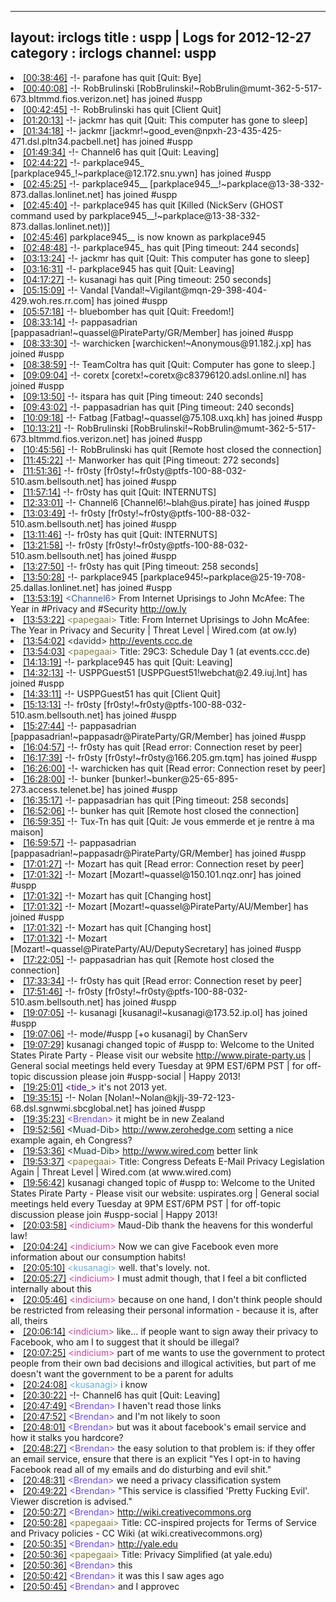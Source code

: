 
---
layout: irclogs
title : uspp | Logs for 2012-12-27
category : irclogs
channel: uspp
---
<li class="logitem"><a href="#00:38:46" name="00:38:46" class="time">[00:38:46]</a> -!- <span class="quit">parafone</span> has quit [Quit: Bye] </li>
<li class="logitem"><a href="#00:40:08" name="00:40:08" class="time">[00:40:08]</a> -!- <span class="join">RobBrulinski</span> [RobBrulinski!~RobBrulin@mumt-362-5-517-673.bltmmd.fios.verizon.net] has joined #uspp </li>
<li class="logitem"><a href="#00:42:45" name="00:42:45" class="time">[00:42:45]</a> -!- <span class="quit">RobBrulinski</span> has quit [Client Quit] </li>
<li class="logitem"><a href="#01:20:13" name="01:20:13" class="time">[01:20:13]</a> -!- <span class="quit">jackmr</span> has quit [Quit: This computer has gone to sleep] </li>
<li class="logitem"><a href="#01:34:18" name="01:34:18" class="time">[01:34:18]</a> -!- <span class="join">jackmr</span> [jackmr!~good_even@npxh-23-435-425-471.dsl.pltn34.pacbell.net] has joined #uspp </li>
<li class="logitem"><a href="#01:49:34" name="01:49:34" class="time">[01:49:34]</a> -!- <span class="quit">Channel6</span> has quit [Quit: Leaving] </li>
<li class="logitem"><a href="#02:44:22" name="02:44:22" class="time">[02:44:22]</a> -!- <span class="join">parkplace945_</span> [parkplace945_!~parkplace@12.172.snu.ywn] has joined #uspp </li>
<li class="logitem"><a href="#02:45:25" name="02:45:25" class="time">[02:45:25]</a> -!- <span class="join">parkplace945__</span> [parkplace945__!~parkplace@13-38-332-873.dallas.lonlinet.net] has joined #uspp </li>
<li class="logitem"><a href="#02:45:40" name="02:45:40" class="time">[02:45:40]</a> -!- <span class="quit">parkplace945</span> has quit [Killed (NickServ (GHOST command used by parkplace945__!~parkplace@13-38-332-873.dallas.lonlinet.net))] </li>
<li class="logitem"><a href="#02:45:46" name="02:45:46" class="time">[02:45:46]</a> <span class="nick">parkplace945__</span> is now known as <span class="nick">parkplace945</span> </li>
<li class="logitem"><a href="#02:48:48" name="02:48:48" class="time">[02:48:48]</a> -!- <span class="quit">parkplace945_</span> has quit [Ping timeout: 244 seconds] </li>
<li class="logitem"><a href="#03:13:24" name="03:13:24" class="time">[03:13:24]</a> -!- <span class="quit">jackmr</span> has quit [Quit: This computer has gone to sleep] </li>
<li class="logitem"><a href="#03:16:31" name="03:16:31" class="time">[03:16:31]</a> -!- <span class="quit">parkplace945</span> has quit [Quit: Leaving] </li>
<li class="logitem"><a href="#04:17:27" name="04:17:27" class="time">[04:17:27]</a> -!- <span class="quit">kusanagi</span> has quit [Ping timeout: 250 seconds] </li>
<li class="logitem"><a href="#05:15:09" name="05:15:09" class="time">[05:15:09]</a> -!- <span class="join">Vandal</span> [Vandal!~Vigilant@mqn-29-398-404-429.woh.res.rr.com] has joined #uspp </li>
<li class="logitem"><a href="#05:57:18" name="05:57:18" class="time">[05:57:18]</a> -!- <span class="quit">bluebomber</span> has quit [Quit: Freedom!] </li>
<li class="logitem"><a href="#08:33:14" name="08:33:14" class="time">[08:33:14]</a> -!- <span class="join">pappasadrian</span> [pappasadrian!~quassel@PirateParty/GR/Member] has joined #uspp </li>
<li class="logitem"><a href="#08:33:30" name="08:33:30" class="time">[08:33:30]</a> -!- <span class="join">warchicken</span> [warchicken!~Anonymous@91.182.j.xp] has joined #uspp </li>
<li class="logitem"><a href="#08:38:59" name="08:38:59" class="time">[08:38:59]</a> -!- <span class="quit">TeamColtra</span> has quit [Quit: Computer has gone to sleep.] </li>
<li class="logitem"><a href="#09:09:04" name="09:09:04" class="time">[09:09:04]</a> -!- <span class="join">coretx</span> [coretx!~coretx@c83796120.adsl.online.nl] has joined #uspp </li>
<li class="logitem"><a href="#09:13:50" name="09:13:50" class="time">[09:13:50]</a> -!- <span class="quit">itspara</span> has quit [Ping timeout: 240 seconds] </li>
<li class="logitem"><a href="#09:43:02" name="09:43:02" class="time">[09:43:02]</a> -!- <span class="quit">pappasadrian</span> has quit [Ping timeout: 240 seconds] </li>
<li class="logitem"><a href="#10:09:18" name="10:09:18" class="time">[10:09:18]</a> -!- <span class="join">Fatbag</span> [Fatbag!~quassel@75.108.uxq.kh] has joined #uspp </li>
<li class="logitem"><a href="#10:13:21" name="10:13:21" class="time">[10:13:21]</a> -!- <span class="join">RobBrulinski</span> [RobBrulinski!~RobBrulin@mumt-362-5-517-673.bltmmd.fios.verizon.net] has joined #uspp </li>
<li class="logitem"><a href="#10:45:56" name="10:45:56" class="time">[10:45:56]</a> -!- <span class="quit">RobBrulinski</span> has quit [Remote host closed the connection] </li>
<li class="logitem"><a href="#11:45:22" name="11:45:22" class="time">[11:45:22]</a> -!- <span class="quit">Manworker</span> has quit [Ping timeout: 272 seconds] </li>
<li class="logitem"><a href="#11:51:36" name="11:51:36" class="time">[11:51:36]</a> -!- <span class="join">fr0sty</span> [fr0sty!~fr0sty@ptfs-100-88-032-510.asm.bellsouth.net] has joined #uspp </li>
<li class="logitem"><a href="#11:57:14" name="11:57:14" class="time">[11:57:14]</a> -!- <span class="quit">fr0sty</span> has quit [Quit: INTERNUTS] </li>
<li class="logitem"><a href="#12:33:01" name="12:33:01" class="time">[12:33:01]</a> -!- <span class="join">Channel6</span> [Channel6!~blah@us.pirate] has joined #uspp </li>
<li class="logitem"><a href="#13:03:49" name="13:03:49" class="time">[13:03:49]</a> -!- <span class="join">fr0sty</span> [fr0sty!~fr0sty@ptfs-100-88-032-510.asm.bellsouth.net] has joined #uspp </li>
<li class="logitem"><a href="#13:11:46" name="13:11:46" class="time">[13:11:46]</a> -!- <span class="quit">fr0sty</span> has quit [Quit: INTERNUTS] </li>
<li class="logitem"><a href="#13:21:58" name="13:21:58" class="time">[13:21:58]</a> -!- <span class="join">fr0sty</span> [fr0sty!~fr0sty@ptfs-100-88-032-510.asm.bellsouth.net] has joined #uspp </li>
<li class="logitem"><a href="#13:27:50" name="13:27:50" class="time">[13:27:50]</a> -!- <span class="quit">fr0sty</span> has quit [Ping timeout: 258 seconds] </li>
<li class="logitem"><a href="#13:50:28" name="13:50:28" class="time">[13:50:28]</a> -!- <span class="join">parkplace945</span> [parkplace945!~parkplace@25-19-708-25.dallas.lonlinet.net] has joined #uspp </li>
<li class="logitem"><a href="#13:53:19" name="13:53:19" class="time">[13:53:19]</a> <span class="person" style="color:#3d5ba0">&lt;Channel6&gt;</span> From Internet Uprisings to John McAfee: The Year in #Privacy and #Security <a href="http://ow.ly/go52k" target="_blank">http://ow.ly</a> </li>
<li class="logitem"><a href="#13:53:22" name="13:53:22" class="time">[13:53:22]</a> <span class="person" style="color:#817e41">&lt;papegaai&gt;</span> Title: From Internet Uprisings to John McAfee: The Year in Privacy and Security | Threat Level | Wired.com (at ow.ly) </li>
<li class="logitem"><a href="#13:54:02" name="13:54:02" class="time">[13:54:02]</a> <span class="person" style="color:#2d3f2f">&lt;davidd&gt;</span> <a href="http://events.ccc.de/congress/2012/Fahrplan/day_2012-12-27.en.html" target="_blank">http://events.ccc.de</a> </li>
<li class="logitem"><a href="#13:54:03" name="13:54:03" class="time">[13:54:03]</a> <span class="person" style="color:#817e41">&lt;papegaai&gt;</span> Title: 29C3: Schedule Day 1 (at events.ccc.de) </li>
<li class="logitem"><a href="#14:13:19" name="14:13:19" class="time">[14:13:19]</a> -!- <span class="quit">parkplace945</span> has quit [Quit: Leaving] </li>
<li class="logitem"><a href="#14:32:13" name="14:32:13" class="time">[14:32:13]</a> -!- <span class="join">USPPGuest51</span> [USPPGuest51!webchat@2.49.iuj.lnt] has joined #uspp </li>
<li class="logitem"><a href="#14:33:11" name="14:33:11" class="time">[14:33:11]</a> -!- <span class="quit">USPPGuest51</span> has quit [Client Quit] </li>
<li class="logitem"><a href="#15:13:13" name="15:13:13" class="time">[15:13:13]</a> -!- <span class="join">fr0sty</span> [fr0sty!~fr0sty@ptfs-100-88-032-510.asm.bellsouth.net] has joined #uspp </li>
<li class="logitem"><a href="#15:27:44" name="15:27:44" class="time">[15:27:44]</a> -!- <span class="join">pappasadrian</span> [pappasadrian!~pappasadr@PirateParty/GR/Member] has joined #uspp </li>
<li class="logitem"><a href="#16:04:57" name="16:04:57" class="time">[16:04:57]</a> -!- <span class="quit">fr0sty</span> has quit [Read error: Connection reset by peer] </li>
<li class="logitem"><a href="#16:17:39" name="16:17:39" class="time">[16:17:39]</a> -!- <span class="join">fr0sty</span> [fr0sty!~fr0sty@166.205.gm.tqm] has joined #uspp </li>
<li class="logitem"><a href="#16:26:00" name="16:26:00" class="time">[16:26:00]</a> -!- <span class="quit">warchicken</span> has quit [Read error: Connection reset by peer] </li>
<li class="logitem"><a href="#16:28:00" name="16:28:00" class="time">[16:28:00]</a> -!- <span class="join">bunker</span> [bunker!~bunker@25-65-895-273.access.telenet.be] has joined #uspp </li>
<li class="logitem"><a href="#16:35:17" name="16:35:17" class="time">[16:35:17]</a> -!- <span class="quit">pappasadrian</span> has quit [Ping timeout: 258 seconds] </li>
<li class="logitem"><a href="#16:52:06" name="16:52:06" class="time">[16:52:06]</a> -!- <span class="quit">bunker</span> has quit [Remote host closed the connection] </li>
<li class="logitem"><a href="#16:59:35" name="16:59:35" class="time">[16:59:35]</a> -!- <span class="quit">Tux-Tn</span> has quit [Quit: Je vous emmerde et je rentre à ma maison] </li>
<li class="logitem"><a href="#16:59:57" name="16:59:57" class="time">[16:59:57]</a> -!- <span class="join">pappasadrian</span> [pappasadrian!~pappasadr@PirateParty/GR/Member] has joined #uspp </li>
<li class="logitem"><a href="#17:01:27" name="17:01:27" class="time">[17:01:27]</a> -!- <span class="quit">Mozart</span> has quit [Read error: Connection reset by peer] </li>
<li class="logitem"><a href="#17:01:32" name="17:01:32" class="time">[17:01:32]</a> -!- <span class="join">Mozart</span> [Mozart!~quassel@150.101.nqz.onr] has joined #uspp </li>
<li class="logitem"><a href="#17:01:32" name="17:01:32" class="time">[17:01:32]</a> -!- <span class="quit">Mozart</span> has quit [Changing host] </li>
<li class="logitem"><a href="#17:01:32" name="17:01:32" class="time">[17:01:32]</a> -!- <span class="join">Mozart</span> [Mozart!~quassel@PirateParty/AU/Member] has joined #uspp </li>
<li class="logitem"><a href="#17:01:32" name="17:01:32" class="time">[17:01:32]</a> -!- <span class="quit">Mozart</span> has quit [Changing host] </li>
<li class="logitem"><a href="#17:01:32" name="17:01:32" class="time">[17:01:32]</a> -!- <span class="join">Mozart</span> [Mozart!~quassel@PirateParty/AU/DeputySecretary] has joined #uspp </li>
<li class="logitem"><a href="#17:22:05" name="17:22:05" class="time">[17:22:05]</a> -!- <span class="quit">pappasadrian</span> has quit [Remote host closed the connection] </li>
<li class="logitem"><a href="#17:33:34" name="17:33:34" class="time">[17:33:34]</a> -!- <span class="quit">fr0sty</span> has quit [Read error: Connection reset by peer] </li>
<li class="logitem"><a href="#17:51:46" name="17:51:46" class="time">[17:51:46]</a> -!- <span class="join">fr0sty</span> [fr0sty!~fr0sty@ptfs-100-88-032-510.asm.bellsouth.net] has joined #uspp </li>
<li class="logitem"><a href="#19:07:05" name="19:07:05" class="time">[19:07:05]</a> -!- <span class="join">kusanagi</span> [kusanagi!~kusanagi@173.52.ip.ol] has joined #uspp </li>
<li class="logitem"><a href="#19:07:06" name="19:07:06" class="time">[19:07:06]</a> -!- mode/<span class="mode">#uspp</span> [+o kusanagi] by ChanServ </li>
<li class="logitem"><a href="#19:07:29" name="19:07:29" class="time">[19:07:29]</a> <span class="topic">kusanagi</span> changed topic of <span class="topic">#uspp</span> to: Welcome to the United States Pirate Party - Please visit our website <a href="http://www.pirate-party.us" target="_blank">http://www.pirate-party.us</a> | General social meetings held every Tuesday at 9PM EST/6PM PST | for off-topic discussion please join #uspp-social | Happy 2013! </li>
<li class="logitem"><a href="#19:25:01" name="19:25:01" class="time">[19:25:01]</a> <span class="person" style="color:#42078b">&lt;tide_&gt;</span> it's not 2013 yet. </li>
<li class="logitem"><a href="#19:35:15" name="19:35:15" class="time">[19:35:15]</a> -!- <span class="join">Nolan</span> [Nolan!~Nolan@kjlj-39-72-123-68.dsl.sgnwmi.sbcglobal.net] has joined #uspp </li>
<li class="logitem"><a href="#19:35:23" name="19:35:23" class="time">[19:35:23]</a> <span class="person" style="color:#6e49f3">&lt;Brendan&gt;</span> it might be in new Zealand </li>
<li class="logitem"><a href="#19:52:56" name="19:52:56" class="time">[19:52:56]</a> <span class="person" style="color:#183c2f">&lt;Muad-Dib&gt;</span> <a href="http://www.zerohedge.com/news/2012-12-27/another-bait-and-switch-congress-defeats-e-mail-privacy-legislation-again" target="_blank">http://www.zerohedge.com</a> setting a nice example again, eh Congress? </li>
<li class="logitem"><a href="#19:53:36" name="19:53:36" class="time">[19:53:36]</a> <span class="person" style="color:#183c2f">&lt;Muad-Dib&gt;</span> <a href="http://www.wired.com/threatlevel/2012/12/congress-caves-privacy/" target="_blank">http://www.wired.com</a> better link </li>
<li class="logitem"><a href="#19:53:37" name="19:53:37" class="time">[19:53:37]</a> <span class="person" style="color:#817e41">&lt;papegaai&gt;</span> Title: Congress Defeats E-Mail Privacy Legislation Again | Threat Level | Wired.com (at www.wired.com) </li>
<li class="logitem"><a href="#19:56:42" name="19:56:42" class="time">[19:56:42]</a> <span class="topic">kusanagi</span> changed topic of <span class="topic">#uspp</span> to: Welcome to the United States Pirate Party - Please visit our website: uspirates.org | General social meetings held every Tuesday at 9PM EST/6PM PST | for off-topic discussion please join #uspp-social | Happy 2013! </li>
<li class="logitem"><a href="#20:03:58" name="20:03:58" class="time">[20:03:58]</a> <span class="person" style="color:#ce429e">&lt;indicium&gt;</span> Maud-Dib thank the heavens for this wonderful law! </li>
<li class="logitem"><a href="#20:04:24" name="20:04:24" class="time">[20:04:24]</a> <span class="person" style="color:#ce429e">&lt;indicium&gt;</span> Now we can give Facebook even more information about our consumption habits! </li>
<li class="logitem"><a href="#20:05:10" name="20:05:10" class="time">[20:05:10]</a> <span class="person" style="color:#6aace3">&lt;kusanagi&gt;</span> well. that's lovely. not. </li>
<li class="logitem"><a href="#20:05:27" name="20:05:27" class="time">[20:05:27]</a> <span class="person" style="color:#ce429e">&lt;indicium&gt;</span> I must admit though, that I feel a bit conflicted internally about this </li>
<li class="logitem"><a href="#20:05:46" name="20:05:46" class="time">[20:05:46]</a> <span class="person" style="color:#ce429e">&lt;indicium&gt;</span> because on one hand, I don't think people should be restricted from releasing their personal information - because it is, after all, theirs </li>
<li class="logitem"><a href="#20:06:14" name="20:06:14" class="time">[20:06:14]</a> <span class="person" style="color:#ce429e">&lt;indicium&gt;</span> like... if people want to sign away their privacy to Facebook, who am I to suggest that it should be illegal? </li>
<li class="logitem"><a href="#20:07:25" name="20:07:25" class="time">[20:07:25]</a> <span class="person" style="color:#ce429e">&lt;indicium&gt;</span> part of me wants to use the government to protect people from their own bad decisions and illogical activities, but part of me doesn't want the government to be a parent for adults </li>
<li class="logitem"><a href="#20:24:08" name="20:24:08" class="time">[20:24:08]</a> <span class="person" style="color:#6aace3">&lt;kusanagi&gt;</span> i know </li>
<li class="logitem"><a href="#20:30:22" name="20:30:22" class="time">[20:30:22]</a> -!- <span class="quit">Channel6</span> has quit [Quit: Leaving] </li>
<li class="logitem"><a href="#20:47:49" name="20:47:49" class="time">[20:47:49]</a> <span class="person" style="color:#6e49f3">&lt;Brendan&gt;</span> I haven't read those links </li>
<li class="logitem"><a href="#20:47:52" name="20:47:52" class="time">[20:47:52]</a> <span class="person" style="color:#6e49f3">&lt;Brendan&gt;</span> and I'm not likely to soon  </li>
<li class="logitem"><a href="#20:48:01" name="20:48:01" class="time">[20:48:01]</a> <span class="person" style="color:#6e49f3">&lt;Brendan&gt;</span> but was it about facebook's email service and how it stalks you hardcore? </li>
<li class="logitem"><a href="#20:48:27" name="20:48:27" class="time">[20:48:27]</a> <span class="person" style="color:#6e49f3">&lt;Brendan&gt;</span> the easy solution to that problem is: if they offer an email service, ensure that there is an explicit "Yes I opt-in to having Facebook read all of my emails and do disturbing and evil shit." </li>
<li class="logitem"><a href="#20:48:31" name="20:48:31" class="time">[20:48:31]</a> <span class="person" style="color:#6e49f3">&lt;Brendan&gt;</span> we need a privacy classification system  </li>
<li class="logitem"><a href="#20:49:22" name="20:49:22" class="time">[20:49:22]</a> <span class="person" style="color:#6e49f3">&lt;Brendan&gt;</span> "This service is classified 'Pretty Fucking Evil'. Viewer discretion is advised." </li>
<li class="logitem"><a href="#20:50:27" name="20:50:27" class="time">[20:50:27]</a> <span class="person" style="color:#6e49f3">&lt;Brendan&gt;</span> <a href="http://wiki.creativecommons.org/CC-inspired_projects_for_Terms_of_Service_and_Privacy_policies" target="_blank">http://wiki.creativecommons.org</a> </li>
<li class="logitem"><a href="#20:50:28" name="20:50:28" class="time">[20:50:28]</a> <span class="person" style="color:#817e41">&lt;papegaai&gt;</span> Title: CC-inspired projects for Terms of Service and Privacy policies - CC Wiki (at wiki.creativecommons.org) </li>
<li class="logitem"><a href="#20:50:35" name="20:50:35" class="time">[20:50:35]</a> <span class="person" style="color:#6e49f3">&lt;Brendan&gt;</span> <a href="http://yale.edu/self/psindex.html" target="_blank">http://yale.edu</a> </li>
<li class="logitem"><a href="#20:50:36" name="20:50:36" class="time">[20:50:36]</a> <span class="person" style="color:#817e41">&lt;papegaai&gt;</span> Title: Privacy Simplified (at yale.edu) </li>
<li class="logitem"><a href="#20:50:36" name="20:50:36" class="time">[20:50:36]</a> <span class="person" style="color:#6e49f3">&lt;Brendan&gt;</span> this </li>
<li class="logitem"><a href="#20:50:42" name="20:50:42" class="time">[20:50:42]</a> <span class="person" style="color:#6e49f3">&lt;Brendan&gt;</span> it was this I saw ages ago </li>
<li class="logitem"><a href="#20:50:45" name="20:50:45" class="time">[20:50:45]</a> <span class="person" style="color:#6e49f3">&lt;Brendan&gt;</span> and I approvec </li>


